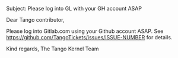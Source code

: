 Subject: Please log into GL with your GH account ASAP

Dear Tango contributor,

Please log into Gitlab.com using your Github account ASAP.
See https://github.com/TangoTickets/issues/ISSUE-NUMBER for details.

Kind regards,
The Tango Kernel Team

